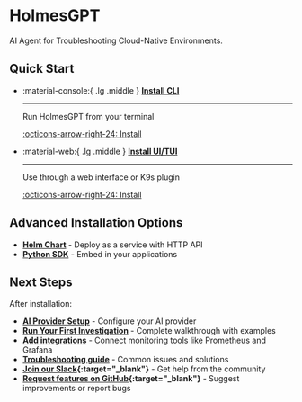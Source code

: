 # HolmesGPT

AI Agent for Troubleshooting Cloud-Native Environments.

## Quick Start

<div class="grid cards" markdown>

-   :material-console:{ .lg .middle } **[Install CLI](installation/cli-installation.md)**

    ---

    Run HolmesGPT from your terminal

    [:octicons-arrow-right-24: Install](installation/cli-installation.md)

-   :material-web:{ .lg .middle } **[Install UI/TUI](installation/ui-installation.md)**

    ---

    Use through a web interface or K9s plugin

    [:octicons-arrow-right-24: Install](installation/ui-installation.md)

</div>

## Advanced Installation Options

* **[Helm Chart](installation/kubernetes-installation.md)** - Deploy as a service with HTTP API
* **[Python SDK](installation/python-installation.md)** - Embed in your applications

## Next Steps

After installation:

- **[AI Provider Setup](ai-providers/index.md)** - Configure your AI provider
- **[Run Your First Investigation](walkthrough/index.md)** - Complete walkthrough with examples
- **[Add integrations](data-sources/index.md)** - Connect monitoring tools like Prometheus and Grafana
- **[Troubleshooting guide](reference/troubleshooting.md)** - Common issues and solutions
- **[Join our Slack](https://robustacommunity.slack.com){:target="_blank"}** - Get help from the community
- **[Request features on GitHub](https://github.com/robusta-dev/holmesgpt/issues){:target="_blank"}** - Suggest improvements or report bugs
